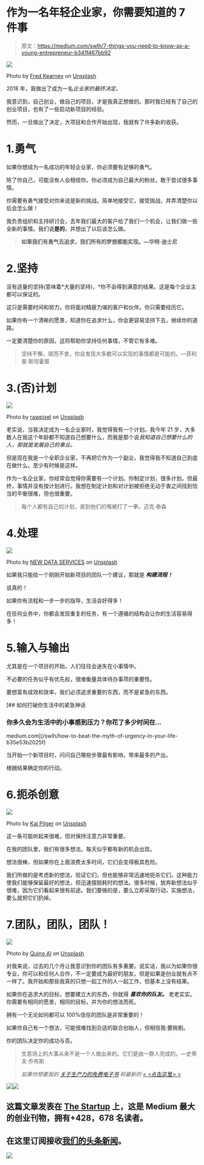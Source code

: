 # 作为一名年轻企业家，你需要知道的 7 件事

> 原文：<https://medium.com/swlh/7-things-you-need-to-know-as-a-young-entrepreneur-b341f467bb92>

![](img/b45806dc6e16c320464d48b4d62dbd7a.png)

Photo by [Fred Kearney](https://unsplash.com/@fredasem?utm_source=medium&utm_medium=referral) on [Unsplash](https://unsplash.com?utm_source=medium&utm_medium=referral)

2018 年，我做出了成为一名*企业家的最终决定。*

我意识到，自己创业，做自己的项目，才是我真正想做的。那时我已经有了自己的创业项目，也有了一些启动新项目的经验。

然而，一旦做出了决定，大项目和合作开始出现，我就有了许多新的收获。

# 1.勇气

如果你想成为一名成功的年轻企业家，你必须要有足够的勇气。

除了你自己，可能没有人会相信你。你必须成为自己最大的粉丝，敢于尝试很多事情。

你需要有勇气接受对你来说是新的挑战。简单地接受它，接受挑战，并弄清楚你以后会怎么做！

我负责组织和主持研讨会，去年我们最大的客户给了我们一个机会，让我们做一些全新的事情。我们说**是的**，并想出了以后该怎么做。

> **如果我们有勇气去追求，我们所有的梦想都能实现。—华特·迪士尼**

# 2.坚持

没有适量的坚持(意味着*大量的坚持)，*你不会得到满意的结果。这是每个企业主都可以保证的。

这只是需要时间和努力。你将面对精疲力竭的客户和伙伴。你只需要经历它。

如果你有一个清晰的愿景，知道你在追求什么，你会更容易坚持下去，继续你的道路。

一定要清楚你的原因，这将帮助你坚持任何事情，不管它有多难。

> 坚持不懈，锲而不舍，你会发现大多数可以实现的事情都是可能的。—菲利普·斯坦霍普

# 3.(否)计划

![](img/0a95fa442f9b9a45657e4a3cd53336a4.png)

Photo by [rawpixel](https://unsplash.com/@rawpixel?utm_source=medium&utm_medium=referral) on [Unsplash](https://unsplash.com?utm_source=medium&utm_medium=referral)

老实说，当我决定成为一名企业家时，我觉得我有一个计划。我今年 21 岁，大多数人在我这个年龄都不知道自己想要什么，而我是那个说*我知道自己想要什么的人，那就是发展自己的事业。*

但是现在我是一个全职企业家，不再把它作为一个副业，我觉得我不知道自己到底在做什么。至少有时候是这样。

作为一名企业家，你经常会觉得你需要有一个计划。你制定计划，很多计划。但最终，事情并没有按计划进行。我想在制定计划和对计划被拒绝无动于衷之间找到恰当的平衡很难，但也很重要。

> 每个人都有自己的计划，直到他们的嘴被打了一拳。迈克·泰森

# 4.处理

![](img/e56d997bd618a3fafc0c9d92c50e16cd.png)

Photo by [NEW DATA SERVICES](https://unsplash.com/@new_data_services?utm_source=medium&utm_medium=referral) on [Unsplash](https://unsplash.com?utm_source=medium&utm_medium=referral)

如果我只能给一个刚刚开始新项目的团队一个建议，那就是 ***构建流程！***

说真的！

如果你有流程和一步一步的指导，生活会好得多！

在任何业务中，你都会发现重复的任务，有一个遵循的结构会让你的生活容易得多！

# 5.输入与输出

尤其是在一个项目的开始，人们往往会迷失在小事情中。

不必要的任务似乎有优先权，很难衡量具体待办事项的重要性。

要想富有成效和效率，我们必须追求重要的东西，而不是紧急的东西。

[](/swlh/how-to-beat-the-myth-of-urgency-in-your-life-b35e53b2025f) [## 如何打破你生活中的紧急神话

### 你多久会为生活中的小事感到压力？你花了多少时间在…

medium.com](/swlh/how-to-beat-the-myth-of-urgency-in-your-life-b35e53b2025f) 

当开始一个新项目时，问问自己哪些步骤最有影响，带来最多的产出。

根据结果确定你的行动。

# 6.扼杀创意

![](img/8af1f5dd6c5400892e407eb1484e2877.png)

Photo by [Kai Pilger](https://unsplash.com/@kaip?utm_source=medium&utm_medium=referral) on [Unsplash](https://unsplash.com?utm_source=medium&utm_medium=referral)

这一条可能听起来很难，但对保持注意力非常重要。

在我的团队里，我们有很多想法。每天似乎都有新的机会出现。

想法很棒，但如果你在上面浪费太多时间，它们会变得极其危险。

我们所做的是考虑新的想法，验证它们，但也能够非常迅速地扼杀它们。这种能力使我们能够保留最好的想法，但迅速摆脱耗时的想法。很多时候，放弃新想法似乎很难，因为它们看起来很有前途。我们要做的是，要么立即采取行动，实施想法，要么就把它们扔掉。

# 7.团队，团队，团队！

![](img/07e2dccdebd29ec82d4d28d379068fb8.png)

Photo by [Quino Al](https://unsplash.com/@quinoal?utm_source=medium&utm_medium=referral) on [Unsplash](https://unsplash.com?utm_source=medium&utm_medium=referral)

对我来说，过去的几个月让我意识到你的团队有多重要。说实话，我以为如果你很专业，你可以和任何人合作，不一定要成为最好的朋友。但是如果是创业就有点不一样了。我开始和那些我真的只想一起工作的人一起工作，但基本上没有结果。

如果你在追求大的目标，想要建立大的东西，你就得 ***喜欢你的队友。*** 老老实实。你需要有相同的愿景，相同的目标，并为你的想法而死。

拥有一个无论如何都可以 100%信任的团队是非常重要的！

如果你自己有一个想法，可能很难找到合适的联合创始人，但相信我:要挑剔。

你的团队决定你的成功与否。

> 生意场上的大事从来不是一个人做出来的。它们是由一群人完成的。—史蒂夫·乔布斯

> *如果你想要我的* [*关于生产力的免费电子书*](http://jointhehustle.com/free-ebook-top-10-productivity-hacks/) *和最新的* [< <点击这里> >](http://jointhehustle.com/free-ebook-top-10-productivity-hacks/)

![](img/8d3f5c86218449fbdca32090ff73211c.png)[![](img/308a8d84fb9b2fab43d66c117fcc4bb4.png)](https://medium.com/swlh)

## 这篇文章发表在 [The Startup](https://medium.com/swlh) 上，这是 Medium 最大的创业刊物，拥有+428，678 名读者。

## 在这里订阅接收[我们的头条新闻](https://growthsupply.com/the-startup-newsletter/)。

[![](img/b0164736ea17a63403e660de5dedf91a.png)](https://medium.com/swlh)
